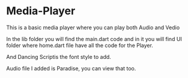 # Media-Player
This is a basic media player where you can play both Audio and Vedio

In the lib folder you will find the main.dart code and in it you will find UI folder where home.dart file have all the code for the Player.

And Dancing Scriptis the font style to add.

Audio file I added is Paradise, you can view that too.
